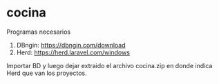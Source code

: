 # cocina

Programas necesarios
1. DBngin: https://dbngin.com/download
2. Herd: https://herd.laravel.com/windows

Importar BD y luego dejar extraido el archivo cocina.zip en donde indica Herd que van los proyectos.
